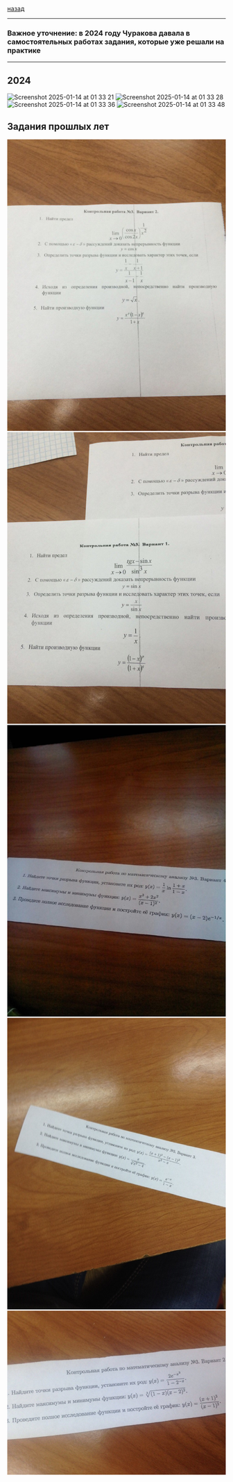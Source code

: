 [назад](../mathan.md)
***
### Важное уточнение: в 2024 году Чуракова давала в самостоятельных работах задания, которые уже решали на практике
***
## 2024
<img width="299" alt="Screenshot 2025-01-14 at 01 33 21" src="https://github.com/user-attachments/assets/9f976baa-2c09-4114-8ede-3ab3ae5059ee" />

<img width="281" alt="Screenshot 2025-01-14 at 01 33 28" src="https://github.com/user-attachments/assets/de5c7523-a759-46df-862e-7723a74e8ef1" />

<img width="324" alt="Screenshot 2025-01-14 at 01 33 36" src="https://github.com/user-attachments/assets/e92a6055-f7b7-474c-a954-c4f6c39e3d11" />

<img width="323" alt="Screenshot 2025-01-14 at 01 33 48" src="https://github.com/user-attachments/assets/660804cb-4c7e-4ba9-88c4-f6817f345085" />

## Задания прошлых лет

![матанализ практика вариант номер 1](../../../images/mathan/sem-1/practice/att3/math-isit-pr3/pr1.jpg)
![матанализ практика вариант номер 2](../../../images/mathan/sem-1/practice/att3/math-isit-pr3/pr2.jpg)
![матанализ практика вариант номер 3](../../../images/mathan/sem-1/practice/att3/math-isit-pr3/pr3.jpg)
![матанализ практика вариант номер 4](../../../images/mathan/sem-1/practice/att3/math-isit-pr3/pr4.jpg)
![матанализ практика вариант номер 4](../../../images/mathan/sem-1/practice/att3/math-isit-pr3/pr5.jpg)
